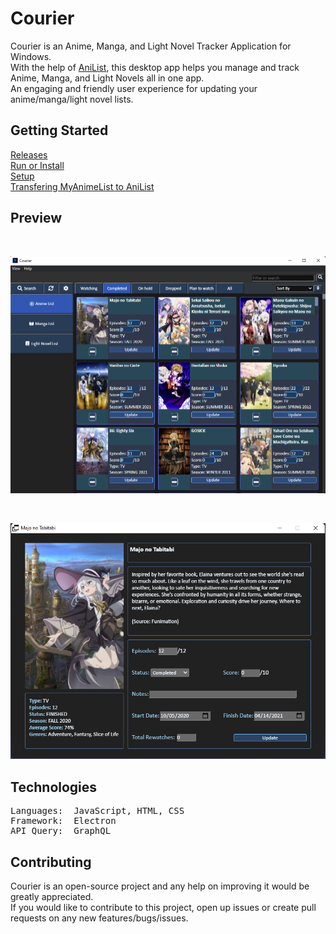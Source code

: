 

# Courier

Courier is an Anime, Manga, and Light Novel Tracker Application for Windows. 
<br>
With the help of [AniList](https://anilist.co/home), this desktop app helps you manage and track Anime, Manga, and Light Novels all in one app.  
An engaging and friendly user experience for updating your anime/manga/light novel lists.

## Getting Started
[Releases](https://github.com/ReStartQ/Courier/releases)
<br>
[Run or Install](https://github.com/ReStartQ/Courier/blob/main/RunOrInstall.md)
<br>
[Setup](https://github.com/ReStartQ/Courier/blob/main/HELP.md)
<br>
[Transfering MyAnimeList to AniList](https://github.com/ReStartQ/Courier/blob/main/Info/MyAnimeListTransferAniList.md)


## Preview

<br>

![MAIN WINDOW](https://github.com/ReStartQ/Courier/blob/main/Preview/MainWindowPreview.png)

<br>

<p align="center">
  <img src="https://github.com/ReStartQ/Courier/blob/main/Preview/ExtraInfoWindowPreview.png" />
</p>



## Technologies
<pre>
Languages:  JavaScript, HTML, CSS
Framework:  Electron
API Query:  GraphQL
</pre>

## Contributing
Courier is an open-source project and any help on improving it would be greatly appreciated. 
<br>
If you would like to contribute to this project, open up issues or create pull requests on any new features/bugs/issues.
